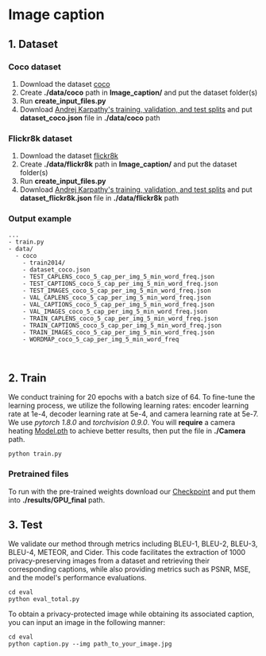 # Image caption
## 1. Dataset
### Coco dataset

1. Download the dataset [coco](https://cocodataset.org/#download) 
2. Create **./data/coco** path in **Image_caption/** and put the dataset folder(s)
3. Run **create_input_files.py** 
4. Download [Andrej Karpathy's training, validation, and test splits](http://cs.stanford.edu/people/karpathy/deepimagesent/caption_datasets.zip) and put **dataset_coco.json** file in **./data/coco** path 

### Flickr8k dataset

1. Download the dataset [flickr8k](https://www.kaggle.com/adityajn105/flickr8k/activity)
2. Create **./data/flickr8k** path in **Image_caption/** and put the dataset folder(s)
3. Run **create_input_files.py**
4. Download [Andrej Karpathy's training, validation, and test splits](http://cs.stanford.edu/people/karpathy/deepimagesent/caption_datasets.zip) and put **dataset_flickr8k.json** file in **./data/flickr8k** path 


### Output example
```
...
- train.py
- data/
  - coco
    - train2014/
    - dataset_coco.json
    - TEST_CAPLENS_coco_5_cap_per_img_5_min_word_freq.json
    - TEST_CAPTIONS_coco_5_cap_per_img_5_min_word_freq.json
    - TEST_IMAGES_coco_5_cap_per_img_5_min_word_freq.json
    - VAL_CAPLENS_coco_5_cap_per_img_5_min_word_freq.json
    - VAL_CAPTIONS_coco_5_cap_per_img_5_min_word_freq.json
    - VAL_IMAGES_coco_5_cap_per_img_5_min_word_freq.json
    - TRAIN_CAPLENS_coco_5_cap_per_img_5_min_word_freq.json
    - TRAIN_CAPTIONS_coco_5_cap_per_img_5_min_word_freq.json
    - TRAIN_IMAGES_coco_5_cap_per_img_5_min_word_freq.json
    - WORDMAP_coco_5_cap_per_img_5_min_word_freq
		
		
```

## 2. Train
We conduct training for 20 epochs with a batch size of 64. To fine-tune the learning process, we utilize the following learning rates: encoder learning rate at 1e-4, decoder learning rate at 5e-4, and camera learning rate at 5e-7. We use *pytorch 1.8.0* and *torchvision 0.9.0*.
You will **require** a camera heating [Model.pth](https://drive.google.com/drive/folders/1Ex5AiuCfQXa_LnxDwGlw9t8zRp3_hDhF?usp=sharing) to achieve better results, then put the file in **./Camera** path. 

```
python train.py
```

### Pretrained files
To run with the pre-trained weights download our [Checkpoint](https://drive.google.com/drive/folders/1Ex5AiuCfQXa_LnxDwGlw9t8zRp3_hDhF?usp=sharing) and put them into **./results/GPU_final** path. 

## 3. Test
We validate our method through metrics including BLEU-1, BLEU-2, BLEU-3, BLEU-4, METEOR, and Cider. This code facilitates the extraction of 1000 privacy-preserving images from a dataset and retrieving their corresponding captions, while also providing metrics such as PSNR, MSE, and the model's performance evaluations.
```
cd eval 
python eval_total.py
```
To obtain a privacy-protected image while obtaining its associated caption, you can input an image in the following manner:

```
cd eval
python caption.py --img path_to_your_image.jpg
```
